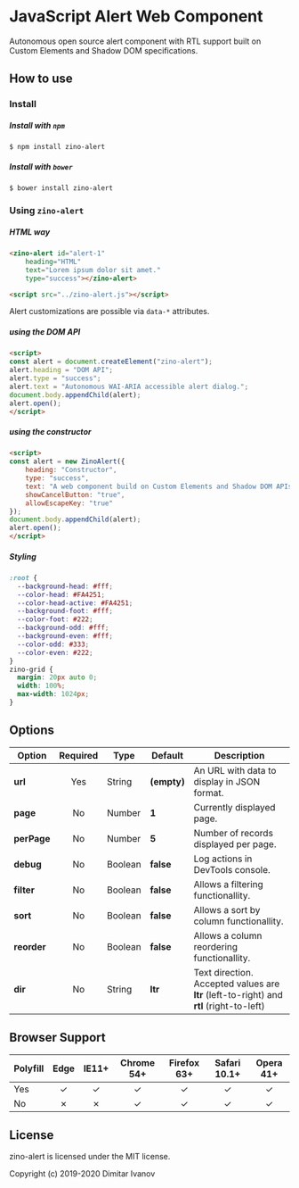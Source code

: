 # JavaScript Alert Web Component
Autonomous open source alert component with RTL support built on Custom Elements and Shadow DOM specifications.

## How to use

### Install
##### Install with `npm`
`$ npm install zino-alert`

##### Install with `bower`
`$ bower install zino-alert`

### Using `zino-alert`
##### HTML way
```html
<zino-alert id="alert-1"
    heading="HTML"
    text="Lorem ipsum dolor sit amet."
    type="success"></zino-alert>

<script src="../zino-alert.js"></script>
```
Alert customizations are possible via `data-*` attributes.

##### using the DOM API
```html
<script>
const alert = document.createElement("zino-alert");
alert.heading = "DOM API";
alert.type = "success";
alert.text = "Autonomous WAI-ARIA accessible alert dialog.";
document.body.appendChild(alert);
alert.open();
</script>
```

##### using the constructor
```html
<script>
const alert = new ZinoAlert({
    heading: "Constructor",
    type: "success",
    text: "A web component build on Custom Elements and Shadow DOM APIs.",
    showCancelButton: "true",
    allowEscapeKey: "true"
});
document.body.appendChild(alert);
alert.open();
</script>
```

##### Styling
```css
:root {
  --background-head: #fff;
  --color-head: #FA4251;
  --color-head-active: #FA4251;
  --background-foot: #fff;
  --color-foot: #222;
  --background-odd: #fff;
  --background-even: #fff;
  --color-odd: #333;
  --color-even: #222;
}
zino-grid {
  margin: 20px auto 0;
  width: 100%;
  max-width: 1024px;
}
```

## Options
|Option|Required|Type|Default|Description|
|---|:---:|---|---|---|
|**url**|Yes|String|**(empty)**|An URL with data to display in JSON format.|
|**page**|No|Number|**1**|Currently displayed page.|
|**perPage**|No|Number|**5**|Number of records displayed per page.|
|**debug**|No|Boolean|**false**|Log actions in DevTools console.|
|**filter**|No|Boolean|**false**|Allows a filtering functionallity.|
|**sort**|No|Boolean|**false**|Allows a sort by column functionallity.|
|**reorder**|No|Boolean|**false**|Allows a column reordering functionallity.|
|**dir**|No|String|**ltr**|Text direction. Accepted values are **ltr** (left-to-right) and **rtl** (right-to-left)|

## Browser Support
|Polyfill|Edge|IE11+|Chrome 54+|Firefox 63+|Safari 10.1+|Opera 41+|
|---|:---:|:---:|:---:|:---:|:---:|:---:|
|Yes|✓|✓|✓|✓|✓|✓|
|No|✗|✗|✓|✓|✓|✓| 

## License
zino-alert is licensed under the MIT license.

Copyright (c) 2019-2020 Dimitar Ivanov